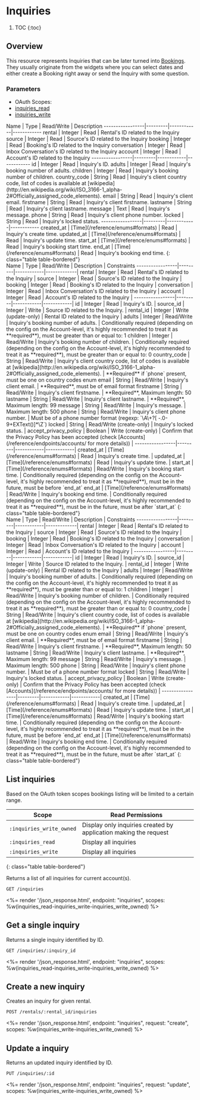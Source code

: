 # Inquiries

1. TOC
{:toc}

## Overview

This resource represents Inquiries that can be later turned into [Bookings](/reference/endpoints/bookings/). They usually originate from the widgets where you can select dates and either create a Booking right away or send the Inquiry with some question.

### Parameters
<ul class="nav nav-pills" role="tablist">
  <li class="disabled"><a>OAuth Scopes:</a></li>
  <li class="active"><a href="#inquiries_read" role="tab" data-toggle="pill">inquiries_read</a></li>
  <li><a href="#inquiries_write" role="tab" data-toggle="pill">inquiries_write</a></li>
</ul>
<div class="tab-content" markdown="1">
  <div class="tab-pane active" id="inquiries_read" markdown="1">
Name             | Type    | Read/Write | Description
-----------------|---------|------------|------------
rental           | Integer | Read       | Rental's ID related to the Inquiry
source           | Integer | Read       | Source's ID related to the Inquiry
booking          | Integer | Read       | Booking's ID related to the Inquiry
conversation     | Integer | Read       | Inbox Conversation's ID related to the Inquiry
account          | Integer | Read       | Account's ID related to the Inquiry
-----------------|---------|------------|------------
id               | Integer | Read       | Inquiry's ID.
adults           | Integer | Read       | Inquiry's booking number of adults.
children         | Integer | Read       | Inquiry's booking number of children.
country_code     | String  | Read       | Inquiry's client country code, list of codes is available at [wikipedia](http://en.wikipedia.org/wiki/ISO_3166-1_alpha-2#Officially_assigned_code_elements).
email            | String  | Read       | Inquiry's client email.
firstname        | String  | Read       | Inquiry's client firstname.
lastname         | String  | Read       | Inquiry's client lastname.
message          | Text    | Read       | Inquiry's message.
phone            | String  | Read       | Inquiry's client phone number.
locked           | String  | Read       | Inquiry's locked status.
-----------------|---------|------------|------------
created_at       | [Time](/reference/enums#formats) | Read       | Inquiry's create time.
updated_at       | [Time](/reference/enums#formats) | Read       | Inquiry's update time.
start_at         | [Time](/reference/enums#formats) | Read       | Inquiry's booking start time.
end_at           | [Time](/reference/enums#formats) | Read       | Inquiry's booking end time.
{: class="table table-bordered"}
  </div>
  <div class="tab-pane" id="inquiries_write" markdown="1">
Name             | Type    | Read/Write | Description | Constraints
-----------------|---------|------------|-------------|
rental           | Integer | Read       | Rental's ID related to the Inquiry |
source           | Integer | Read       | Source's ID related to the Inquiry |
booking          | Integer | Read       | Booking's ID related to the Inquiry |
conversation     | Integer | Read       | Inbox Conversation's ID related to the Inquiry |
account          | Integer | Read       | Account's ID related to the Inquiry |
-----------------|---------|------------|------------|
id               | Integer | Read       | Inquiry's ID. |
source_id        | Integer | Write      | Source ID related to the Inquiry. |
rental_id        | Integer | Write (update-only) | Rental ID related to the Inquiry |
adults           | Integer | Read/Write | Inquiry's booking number of adults. | Conditionally required (depending on the config on the Account-level, it's highly recommended to treat it as **required**), must be greater than or equal to: 1
children         | Integer | Read/Write | Inquiry's booking number of children. | Conditionally required (depending on the config on the Account-level, it's highly recommended to treat it as **required**), must be greater than or equal to: 0
country_code     | String  | Read/Write | Inquiry's client country code, list of codes is available at [wikipedia](http://en.wikipedia.org/wiki/ISO_3166-1_alpha-2#Officially_assigned_code_elements). | **Required** if `phone` present, must be one on country codes enum
email            | String  | Read/Write | Inquiry's client email. | **Required**, must be of email format
firstname        | String  | Read/Write | Inquiry's client firstname. | **Required**, Maximum length: 50
lastname         | String  | Read/Write | Inquiry's client lastname. | **Required**, Maximum length: 99
message          | String  | Read/Write | Inquiry's message. | Maximum length: 500
phone            | String  | Read/Write | Inquiry's client phone number. | Must be of a phone number format (regexp: `\A\+?[ -.0-9+EXText()]*\Z`)
locked           | String  | Read/Write (create-only) | Inquiry's locked status. |
accept_privacy_policy | Boolean | Write (create-only) | Confirm that the Privacy Policy has been accepted (check [Accounts](/reference/endpoints/accounts/ for more details)) |
-----------------|---------|------------|------------|
created_at       | [Time](/reference/enums#formats) | Read       | Inquiry's create time. |
updated_at       | [Time](/reference/enums#formats) | Read       | Inquiry's update time. |
start_at         | [Time](/reference/enums#formats) | Read/Write | Inquiry's booking start time. | Conditionally required (depending on the config on the Account-level, it's highly recommended to treat it as **required**), must be in the future, must be before `end_at`
end_at           | [Time](/reference/enums#formats) | Read/Write | Inquiry's booking end time. | Conditionally required (depending on the config on the Account-level, it's highly recommended to treat it as **required**), must be in the future, must be after `start_at`
{: class="table table-bordered"}
  </div>
  <div class="tab-pane" id="inquiries_write_owned" markdown="1">
Name             | Type    | Read/Write | Description | Constraints
-----------------|---------|------------|-------------|
rental           | Integer | Read       | Rental's ID related to the Inquiry |
source           | Integer | Read       | Source's ID related to the Inquiry |
booking          | Integer | Read       | Booking's ID related to the Inquiry |
conversation     | Integer | Read       | Inbox Conversation's ID related to the Inquiry |
account          | Integer | Read       | Account's ID related to the Inquiry |
-----------------|---------|------------|------------|
id               | Integer | Read       | Inquiry's ID. |
source_id        | Integer | Write      | Source ID related to the Inquiry. |
rental_id        | Integer | Write (update-only) | Rental ID related to the Inquiry |
adults           | Integer | Read/Write | Inquiry's booking number of adults. | Conditionally required (depending on the config on the Account-level, it's highly recommended to treat it as **required**), must be greater than or equal to: 1
children         | Integer | Read/Write | Inquiry's booking number of children. | Conditionally required (depending on the config on the Account-level, it's highly recommended to treat it as **required**), must be greater than or equal to: 0
country_code     | String  | Read/Write | Inquiry's client country code, list of codes is available at [wikipedia](http://en.wikipedia.org/wiki/ISO_3166-1_alpha-2#Officially_assigned_code_elements). | **Required** if `phone` present, must be one on country codes enum
email            | String  | Read/Write | Inquiry's client email. | **Required**, must be of email format
firstname        | String  | Read/Write | Inquiry's client firstname. | **Required**, Maximum length: 50
lastname         | String  | Read/Write | Inquiry's client lastname. | **Required**, Maximum length: 99
message          | String  | Read/Write | Inquiry's message. | Maximum length: 500
phone            | String  | Read/Write | Inquiry's client phone number. | Must be of a phone number format
locked           | String  | Read/Write | Inquiry's locked status. |
accept_privacy_policy | Boolean | Write (create-only) | Confirm that the Privacy Policy has been accepted (check [Accounts](/reference/endpoints/accounts/ for more details)) |
-----------------|---------|------------|------------|
created_at       | [Time](/reference/enums#formats) | Read       | Inquiry's create time. |
updated_at       | [Time](/reference/enums#formats) | Read       | Inquiry's update time. |
start_at         | [Time](/reference/enums#formats) | Read/Write | Inquiry's booking start time. | Conditionally required (depending on the config on the Account-level, it's highly recommended to treat it as **required**), must be in the future, must be before `end_at`
end_at           | [Time](/reference/enums#formats) | Read/Write | Inquiry's booking end time. | Conditionally required (depending on the config on the Account-level, it's highly recommended to treat it as **required**), must be in the future, must be after `start_at`
{: class="table table-bordered"}
  </div>
</div>

## List inquiries


Based on the OAuth token scopes bookings listing will be limited to a
certain range.

Scope                     | Read Permissions
--------------------------|------------
`:inquiries_write_owned`  | Display only inquiries created by application making the request
`:inquiries_read`         | Display all inquiries
`:inquiries_write`        | Display all inquiries
{: class="table table-bordered"}

Returns a list of all inquiries for current account(s).

~~~
GET /inquiries
~~~

<%= render '/json_response.html', endpoint: "inquiries", scopes: %w(inquiries_read-inquiries_write-inquiries_write_owned) %>

## Get a single inquiry

Returns a single inquiry identified by ID.

~~~
GET /inquiries/:inquiry_id
~~~

<%= render '/json_response.html', endpoint: "inquiries", scopes: %w(inquiries_read-inquiries_write-inquiries_write_owned) %>

## Create a new inquiry

Creates an inquiry for given rental.

~~~~
POST /rentals/:rental_id/inquiries
~~~~

<%= render '/json_response.html', endpoint: "inquiries", request: "create",
  scopes: %w(inquiries_write-inquiries_write_owned) %>

## Update a inquiry

Returns an updated inquiry identified by ID.

~~~
PUT /inquiries/:id
~~~

<%= render '/json_response.html', endpoint: "inquiries", request: "update",
  scopes: %w(inquiries_write-inquiries_write_owned) %>
